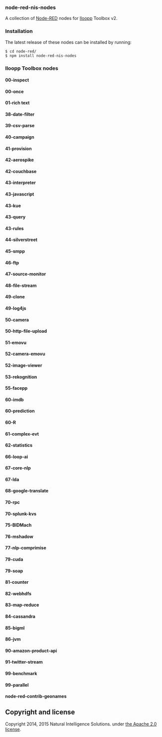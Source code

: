 <html><body>
<h3>node-red-nis-nodes</h3>

A collection of <a target="_blank" href="http://nodered.org/">Node-RED</a> nodes for
<a target="_blank" href="http://lloopp.org/">lloopp</a> Toolbox v2.

### Installation

The latest release of these nodes can be installed by running:

	$ cd node-red/
    $ npm install node-red-nis-nodes

### lloopp Toolbox nodes

<h4>00-inspect</h4>

<h4>00-once</h4>

<h4>01-rich text</h4>

<h4>38-date-filter</h4>

<h4>39-csv-parse</h4>

<h4>40-campaign</h4>

<h4>41-provision</h4>

<h4>42-aerospike</h4>

<h4>42-couchbase</h4>

<h4>43-interpreter</h4>

<h4>43-javascript</h4>

<h4>43-kue</h4>

<h4>43-query</h4>

<h4>43-rules</h4>

<h4>44-silverstreet</h4>

<h4>45-smpp</h4>

<h4>46-ftp</h4>

<h4>47-source-monitor</h4>

<h4>48-file-stream</h4>

<h4>49-clone</h4>

<h4>49-log4js</h4>

<h4>50-camera</h4>

<h4>50-http-file-upload</h4>

<h4>51-emovu</h4>

<h4>52-camera-emovu</h4>

<h4>52-image-viewer</h4>

<h4>53-rekognition</h4>

<h4>55-facepp</h4>

<h4>60-imdb</h4>

<h4>60-prediction</h4>

<h4>60-R</h4>

<h4>61-complex-evt</h4>

<h4>62-statistics</h4>

<h4>66-loop-ai</h4>

<h4>67-core-nlp</h4>

<h4>67-lda</h4>

<h4>68-google-translate</h4>

<h4>70-rpc</h4>

<h4>70-splunk-kvs</h4>

<h4>75-BIDMach</h4>

<h4>76-mshadow</h4>

<h4>77-nlp-comprimise</h4>

<h4>79-cuda</h4>

<h4>79-soap</h4>

<h4>81-counter</h4>

<h4>82-webhdfs</h4>

<h4>83-map-reduce</h4>

<h4>84-cassandra</h4>

<h4>85-bigml</h4>

<h4>86-jvm</h4>

<h4>90-amazon-product-api</h4>

<h4>91-twitter-stream</h4>

<h4>99-benchmark</h4>

<h4>99-parallel</h4>

<h4>node-red-contrib-geonames</h4>

## Copyright and license

Copyright 2014, 2015 Natural Intelligence Solutions. under [the Apache 2.0 license](LICENSE).

</body></html>
